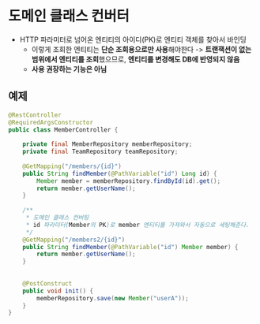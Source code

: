 # 도메인 클래스 컨버터 
- HTTP 파라미터로 넘어온 엔티티의 아이디(PK)로 엔티티 객체를 찾아서 바인딩
  - 이렇게 조회한 엔티티는 **단순 조회용으로만 사용**해야한다 -> **트랜잭션이 없는 범위에서 엔티티를 조회**했으므로, **엔티티를 변경해도 DB에 반영되지 않음**
  - **사용 권장하는 기능은 아님**

## 예제

```java
@RestController
@RequiredArgsConstructor
public class MemberController {
    
    private final MemberRepository memberRepository;
    private final TeamRepository teamRepository;
    
    @GetMapping("/members/{id}")
    public String findMember(@PathVariable("id") Long id) {
        Member member = memberRepository.findById(id).get();
        return member.getUserName();
    }
    
    /**
     * 도메인 클래스 컨버팅
     * id 파라미터(Member의 PK)로 member 엔티티를 가져와서 자동으로 세팅해준다.
     */
    @GetMapping("/members2/{id}")
    public String findMember(@PathVariable("id") Member member) {
        return member.getUserName();
    }
    
    
    @PostConstruct
    public void init() {
        memberRepository.save(new Member("userA"));
    }
}
```